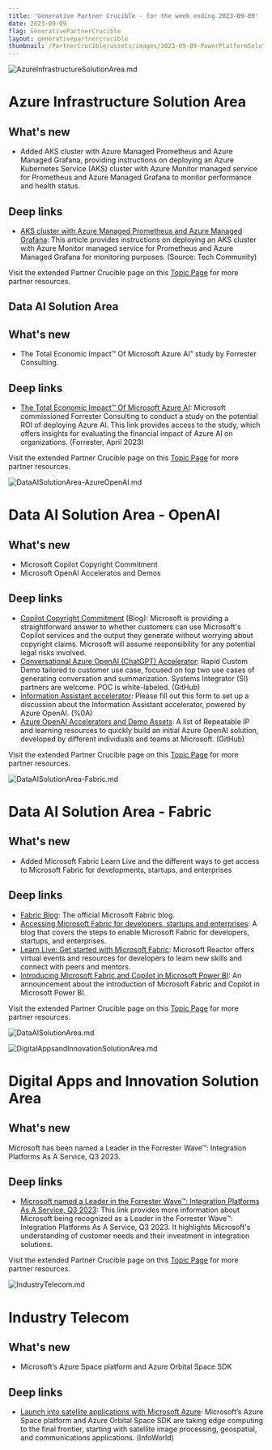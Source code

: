 ```yaml
---
title: 'Generative Partner Crucible - for the week ending 2023-09-09'
date: 2023-09-09
flag: GenerativePartnerCrucible
layout: generativepartnercrucible
thumbnail: /PartnerCrucible/assets/images/2023-09-09-PowerPlatformSolutionArea.md-image.png
---
```

![ AzureInfrastructureSolutionArea.md ]( /PartnerCrucible/assets/images/2023-09-09-AzureInfrastructureSolutionArea.md-image.png )

# Azure Infrastructure Solution Area

## What's new

- Added AKS cluster with Azure Managed Prometheus and Azure Managed Grafana, providing instructions on deploying an Azure Kubernetes Service (AKS) cluster with Azure Monitor managed service for Prometheus and Azure Managed Grafana to monitor performance and health status. 

## Deep links

- [AKS cluster with Azure Managed Prometheus and Azure Managed Grafana](https://techcommunity.microsoft.com/t5/fasttrack-for-azure/how-to-create-an-aks-cluster-with-azure-managed-prometheus-and/ba-p/3918527): This article provides instructions on deploying an AKS cluster with Azure Monitor managed service for Prometheus and Azure Managed Grafana for monitoring purposes. (Source: Tech Community)

Visit the extended Partner Crucible page on this [Topic Page](https://lagimik.github.io/PartnerCrucible/AzureInfrastructureSolutionArea) for more partner resources.

## Data AI Solution Area

## What's new

- The Total Economic Impact™ Of Microsoft Azure AI" study by Forrester Consulting. 
  
## Deep links

- [The Total Economic Impact™ Of Microsoft Azure AI](https://tools.totaleconomicimpact.com/go/microsoft/azureai/index.html?lang=en-us): Microsoft commissioned Forrester Consulting to conduct a study on the potential ROI of deploying Azure AI. This link provides access to the study, which offers insights for evaluating the financial impact of Azure AI on organizations. (Forrester, April 2023)

Visit the extended Partner Crucible page on this [Topic Page](https://lagimik.github.io/PartnerCrucible/DataAISolutionArea) for more partner resources.

![ DataAISolutionArea-AzureOpenAI.md ]( /PartnerCrucible/assets/images/2023-09-09-DataAISolutionArea-AzureOpenAI.md-image.png )

# Data AI Solution Area - OpenAI

## What's new

- Microsoft Copilot Copyright Commitment
- Microsoft OpenAI Acceleratos and Demos   

## Deep links

- [Copilot Copyright Commitment](https://blogs.microsoft.com/on-the-issues/2023/09/07/copilot-copyright-commitment-ai-legal-concerns/) (Blog): Microsoft is providing a straightforward answer to whether customers can use Microsoft's Copilot services and the output they generate without worrying about copyright claims. Microsoft will assume responsibility for any potential legal risks involved.
- [Conversational Azure OpenAI (ChatGPT) Accelerator](https://github.com/MSUSAzureAccelerators/Conversational-Azure-OpenAI-Accelerator): Rapid Custom Demo tailored to customer use case, focused on top two use cases of generating conversation and summarization. Systems Integrator (SI) partners are welcome. POC is white-labeled. (GitHub)
- [Information Assistant accelerator](https://forms.microsoft.com/pages/responsepage.aspx?id=v4j5cvGGr0GRqy180BHbR6o4NZzd2WJFhMOsgKclOl9UOFVXWEMyVERTVkxZTU9SUk5PVTkyUzdDRiQlQCN0PWcu): Please fill out this form to set up a discussion about the Information Assistant accelerator, powered by Azure OpenAI. (%0A)
- [Azure OpenAI Accelerators and Demo Assets](https://github.com/Azure/ai-solution-accelerators-list/blob/main/OpenAIDemos/README.md): A list of Repeatable IP and learning resources to quickly build an initial Azure OpenAI solution, developed by different individuals and teams at Microsoft. (GitHub)

Visit the extended Partner Crucible page on this [Topic Page](https://lagimik.github.io/PartnerCrucible/DataAISolutionArea-AzureOpenAI) for more partner resources.

![ DataAISolutionArea-Fabric.md ]( /PartnerCrucible/assets/images/2023-09-09-DataAISolutionArea-Fabric.md-image.png )

# Data AI Solution Area - Fabric

## What's new

- Added Microsoft Fabric Learn Live and the different ways to get access to Microsoft Fabric for developments, startups, and enterprises
  
## Deep links

- [Fabric Blog](https://blog.fabric.microsoft.com/en-US/blog/): The official Microsoft Fabric blog.
- [Accessing Microsoft Fabric for developers, startups and enterprises](https://blog.fabric.microsoft.com/en-us/blog/accessing-microsoft-fabric-for-developers-startups-and-enterprises?ft=All): A blog that covers the steps to enable Microsoft Fabric for developers, startups, and enterprises.
- [Learn Live: Get started with Microsoft Fabric](https://developer.microsoft.com/en-us/reactor/series/S-1188/): Microsoft Reactor offers virtual events and resources for developers to learn new skills and connect with peers and mentors.
- [Introducing Microsoft Fabric and Copilot in Microsoft Power BI](https://powerbi.microsoft.com/en-gb/blog/introducing-microsoft-fabric-and-copilot-in-microsoft-power-bi/): An announcement about the introduction of Microsoft Fabric and Copilot in Microsoft Power BI.

Visit the extended Partner Crucible page on this [Topic Page](https://lagimik.github.io/PartnerCrucible/DataAISolutionArea-Fabric) for more partner resources.

![ DataAISolutionArea.md ]( /PartnerCrucible/assets/images/2023-09-09-DataAISolutionArea.md-image.png )


![ DigitalAppsandInnovationSolutionArea.md ]( /PartnerCrucible/assets/images/2023-09-09-DigitalAppsandInnovationSolutionArea.md-image.png )

# Digital Apps and Innovation Solution Area

## What's new

Microsoft has been named a Leader in the Forrester Wave™: Integration Platforms As A Service, Q3 2023. 

## Deep links

- [Microsoft named a Leader in the Forrester Wave™: Integration Platforms As A Service, Q3 2023](https://techcommunity.microsoft.com/t5/azure-integration-services-blog/microsoft-named-a-leader-in-the-forrester-wave-integration/ba-p/3914400): This link provides more information about Microsoft being recognized as a Leader in the Forrester Wave™: Integration Platforms As A Service, Q3 2023. It highlights Microsoft's understanding of customer needs and their investment in integration solutions.

Visit the extended Partner Crucible page on this [Topic Page](https://lagimik.github.io/PartnerCrucible/DigitalAppsandInnovationSolutionArea) for more partner resources.

![ IndustryTelecom.md ]( /PartnerCrucible/assets/images/2023-09-09-IndustryTelecom.md-image.png )

# Industry Telecom

## What's new

- Microsoft’s Azure Space platform and Azure Orbital Space SDK 

## Deep links

- [Launch into satellite applications with Microsoft Azure](https://www.infoworld.com/article/3705670/launch-into-satellite-applications-with-microsoft-azure.html): Microsoft’s Azure Space platform and Azure Orbital Space SDK are taking edge computing to the final frontier, starting with satellite image processing, geospatial, and communications applications. (InfoWorld)

